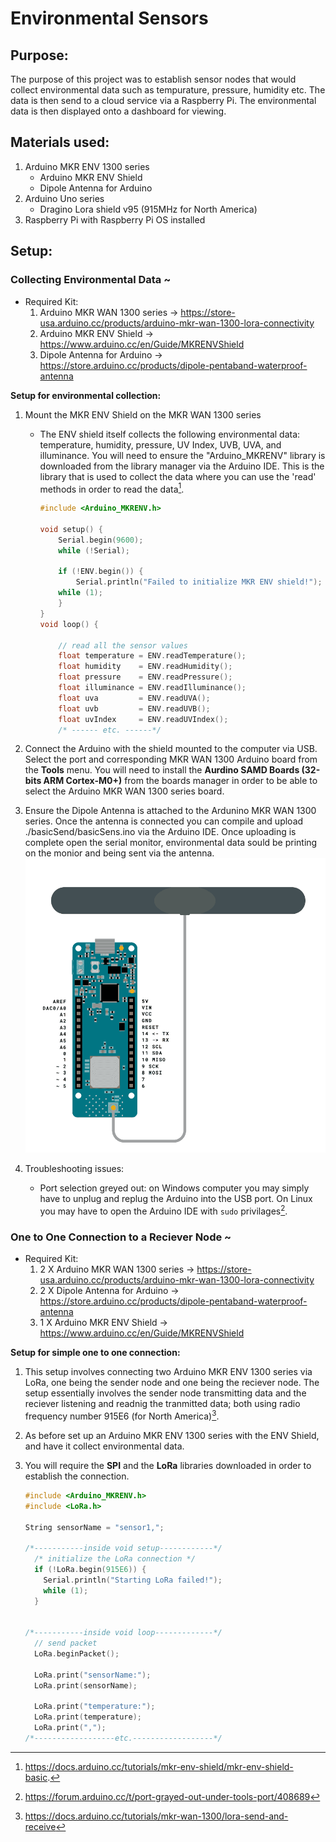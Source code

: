 # Environmental Sensors

## Purpose: 

The purpose of this project was to establish sensor nodes that would collect environmental data such as tempurature, pressure, humidity etc.  The data is then send to a cloud service via a Raspberry Pi.  The environmental data is then displayed onto a dashboard for viewing.

## Materials used: 
1. Arduino MKR ENV 1300 series
	- Arduino MKR ENV Shield 
	- Dipole Antenna for Arduino
2. Arduino Uno series
	- Dragino Lora shield v95 (915MHz for North America) 
3. Raspberry Pi with Raspberry Pi OS installed

## Setup: 
### Collecting Environmental Data ~ 
- Required Kit: 
	1. Arduino MKR WAN 1300 series -> https://store-usa.arduino.cc/products/arduino-mkr-wan-1300-lora-connectivity
	2. Arduino MKR ENV Shield      -> https://www.arduino.cc/en/Guide/MKRENVShield
	3. Dipole Antenna for Arduino  -> https://store.arduino.cc/products/dipole-pentaband-waterproof-antenna

**Setup for environmental collection:**

1. Mount the MKR ENV Shield on the MKR WAN 1300 series
	- The ENV shield itself collects the following environmental data: temperature, humidity, pressure, UV Index, UVB, UVA, and illuminance.  You will need to ensure the "Arduino_MKRENV" library is downloaded from the library manager via the Arduino IDE.  This is the library that is used to collect the data where you can use the 'read' methods in order to read the data[^1].   

		```C++
		#include <Arduino_MKRENV.h>
		
		void setup() {
		    Serial.begin(9600);
		    while (!Serial);
		    
		    if (!ENV.begin()) {
		        Serial.println("Failed to initialize MKR ENV shield!");
		    while (1);
		    }
		}
		void loop() {
		
		    // read all the sensor values
		    float temperature = ENV.readTemperature();
		    float humidity    = ENV.readHumidity();
		    float pressure    = ENV.readPressure();
		    float illuminance = ENV.readIlluminance();
		    float uva         = ENV.readUVA();
		    float uvb         = ENV.readUVB();
		    float uvIndex     = ENV.readUVIndex();
		    /* ------ etc. ------*/
		```    

2. Connect the Arduino with the shield mounted to the computer via USB.  Select the port and corresponding MKR WAN 1300 Arduino board from the **Tools** menu.  You will need to install the **Aurdino SAMD Boards (32-bits ARM Cortex-M0+)** from the boards manager in order to be able to select the Arduino MKR WAN 1300 series board. 

3. Ensure the Dipole Antenna is attached to the Ardunino MKR WAN 1300 series.  Once the antenna is connected you can compile and upload ./basicSend/basicSens.ino via the Arduino IDE.  Once uploading is complete open the serial monitor, environmental data sould be printing on the monior and being sent via the antenna.    
![arduino+antenna](./image_assets/arduino_antenna.png)  

4. Troubleshooting issues: 
	- Port selection greyed out: on Windows computer you may simply have to unplug and replug the Arduino into the USB port.  On Linux you may have to open the Arduino IDE with `sudo` privilages[^2].  


### One to One Connection to a Reciever Node ~  
- Required Kit: 
	1. 2 X Arduino MKR WAN 1300 series -> https://store-usa.arduino.cc/products/arduino-mkr-wan-1300-lora-connectivity
	2. 2 X Dipole Antenna for Arduino  -> https://store.arduino.cc/products/dipole-pentaband-waterproof-antenna
	3. 1 X Arduino MKR ENV Shield      -> https://www.arduino.cc/en/Guide/MKRENVShield

**Setup for simple one to one connection:** 
1. This setup involves connecting two Arduino MKR ENV 1300 series via LoRa, one being the sender node and one being the reciever node.  The setup essentially involves the sender node transmitting data and the reciever listening and readnig the tranmitted data; both using radio frequency number 915E6 (for North America)[^3].

2. As before set up an Arduino MKR ENV 1300 series with the ENV Shield, and have it collect environmental data.

3. You will require the **SPI** and the **LoRa** libraries downloaded in order to establish the connection.  

	```C++
	#include <Arduino_MKRENV.h>
	#include <LoRa.h>

	String sensorName = "sensor1,";
	
	/*-----------inside void setup------------*/
	  /* initialize the LoRa connection */
	  if (!LoRa.begin(915E6)) {
	    Serial.println("Starting LoRa failed!");
	    while (1);
	  }


	/*-----------inside void loop-------------*/ 
	  // send packet
	  LoRa.beginPacket();

	  LoRa.print("sensorName:");
	  LoRa.print(sensorName);

	  LoRa.print("temperature:");
	  LoRa.print(temperature);
	  LoRa.print(",");
	/*------------------etc.------------------*/
	  ```


[^1]: https://docs.arduino.cc/tutorials/mkr-env-shield/mkr-env-shield-basic.
[^2]: https://forum.arduino.cc/t/port-grayed-out-under-tools-port/408689
[^3]: https://docs.arduino.cc/tutorials/mkr-wan-1300/lora-send-and-receive
